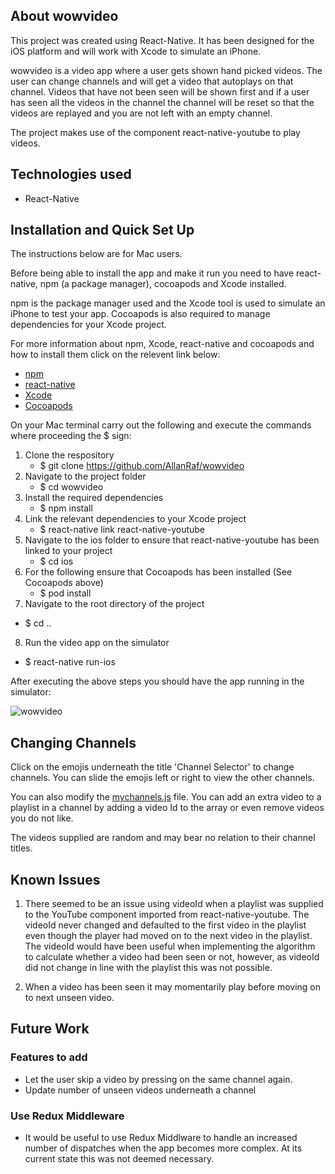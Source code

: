 ## About wowvideo

This project was created using React-Native.  It has been designed for the iOS platform and will work with Xcode to simulate an iPhone.

wowvideo is a video app where a user gets shown hand picked videos. The user can change channels and will get a video that autoplays on that channel. Videos that have not been seen will be shown first and if a user has seen all the videos in the channel the channel will be reset so that the videos are replayed and you are not left with an empty channel.

The project makes use of the component react-native-youtube to play videos.

## Technologies used

- React-Native

## Installation and Quick Set Up

The instructions below are for Mac users.

Before being able to install the app and make it run you need to have react-native, npm (a package manager), cocoapods and Xcode installed.

npm is the package manager used and the Xcode tool is used to simulate an iPhone to test your app. Cocoapods is also required to manage dependencies for your Xcode project.

For more information about npm, Xcode, react-native and cocoapods and how to install them click on the relevent link below:

- [npm](https://www.npmjs.com/)
- [react-native](https://facebook.github.io/react-native/docs/getting-started)
- [Xcode](https://apps.apple.com/us/app/xcode/id497799835?mt=12)
- [Cocoapods](https://guides.cocoapods.org/using/getting-started.html)

On your Mac terminal carry out the following and execute the commands where proceeding the $ sign:

1. Clone the respository
   - $ git clone https://github.com/AllanRaf/wowvideo
2. Navigate to the project folder
   - $ cd wowvideo
3. Install the required dependencies
   - $ npm install
4. Link the relevant dependencies to your Xcode project
   - $ react-native link react-native-youtube
5. Navigate to the ios folder to ensure that react-native-youtube has been linked to your project
   - $ cd ios
6. For the following ensure that Cocoapods has been installed (See Cocoapods above)
   - $ pod install
7. Navigate to the root directory of the project
  - $ cd ..
8. Run the video app on the simulator
  - $ react-native run-ios

After executing the above steps you should have the app running in the simulator:

![wowvideo](https://github.com/AllanRaf/wowvideo/blob/master/gifs/wowvideo1.gif)

## Changing Channels

Click on the emojis underneath the title 'Channel Selector' to change channels.  You can slide the emojis left or right to view the other channels.

You can also modify the [mychannels.js](https://github.com/AllanRaf/wowvideo/blob/master/channels/mychannels.js) file.  You can add an extra video to a playlist in a channel by adding a video Id to the array or even remove videos you do not like.

The videos supplied are random and may bear no relation to their channel titles.

## Known Issues

1. There seemed to be an issue using videoId when a playlist was supplied to the YouTube component imported from react-native-youtube. The videoId never changed and defaulted to the first video in the playlist even though the player had moved on to the next video in the playlist.  The videoId would have been useful when implementing the algorithm to calculate whether a video had been seen or not, however, as videoId did not change in line with the playlist this was not possible.

2. When a video has been seen it may momentarily play before moving on to next unseen video.


## Future Work

### Features to add
- Let the user skip a video by pressing on the same channel again.
- Update number of unseen videos underneath a channel

### Use Redux Middleware
- It would be useful to use Redux Middlware to handle an increased number of dispatches when the app becomes more complex.  At its current state this was not deemed necessary.






